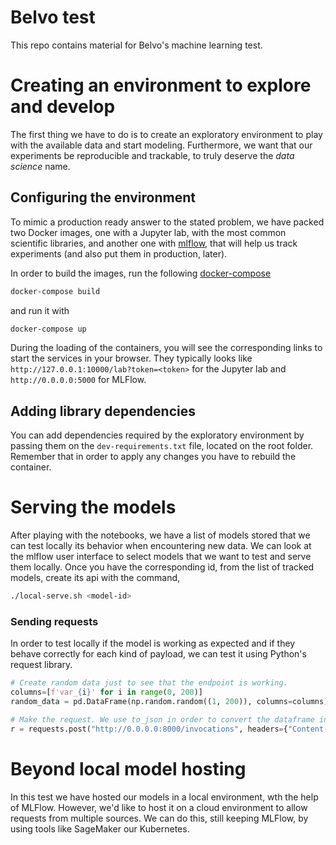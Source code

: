 # Belvo test

This repo contains material for Belvo's machine learning test.


# Creating an environment to explore and develop

The first thing we have to do is to create an exploratory environment to play with
the available data and start modeling. Furthermore, we want that our experiments be
reproducible and trackable, to truly deserve the _data science_ name.


## Configuring the environment

To mimic a production ready answer to the stated problem, we have packed two Docker images,
one with a Jupyter lab, with the most common scientific libraries, and another one with
[mlflow](https://mlflow.org/), that will help us track experiments (and also put them in production, later).

In order to build the images, run the following [docker-compose](https://docs.docker.com/compose/)

```bash
docker-compose build
```

and run it with

```bash
docker-compose up
```

During the loading of the containers, you will see the corresponding links to start the
services in your browser. They typically looks like `http://127.0.0.1:10000/lab?token=<token>`
for the Jupyter lab and `http://0.0.0.0:5000` for MLFlow.

## Adding library dependencies

You can add dependencies required by the exploratory environment by passing them on the
`dev-requirements.txt` file, located on the root folder. Remember that in order to apply
any changes you have to rebuild the container.


# Serving the models

After playing with the notebooks, we have a list of models stored that we can test locally
its behavior when encountering new data. We can look at the mlflow user interface to select
models that we want to test and serve them locally. Once you have the
corresponding id, from the list of tracked models, create its api with the command,

```bash
./local-serve.sh <model-id>
```

### Sending requests

In order to test locally if the model is working as expected and if they behave correctly
for each kind of payload, we can test it using Python's request library.

```python
# Create random data just to see that the endpoint is working.
columns=[f'var_{i}' for i in range(0, 200)]
random_data = pd.DataFrame(np.random.random((1, 200)), columns=columns)

# Make the request. We use to_json in order to convert the dataframe into the expected data format.
r = requests.post("http://0.0.0.0:8000/invocations", headers={"Content-Type": "application/json"}, data=random_data.to_json(orient='split'))
```

# Beyond local model hosting

In this test we have hosted our models in a local environment, wth the help of MLFlow. However, we'd like to host it on a cloud environment to allow requests from multiple sources. We can do this, still keeping MLFlow, by using tools like SageMaker our Kubernetes.
